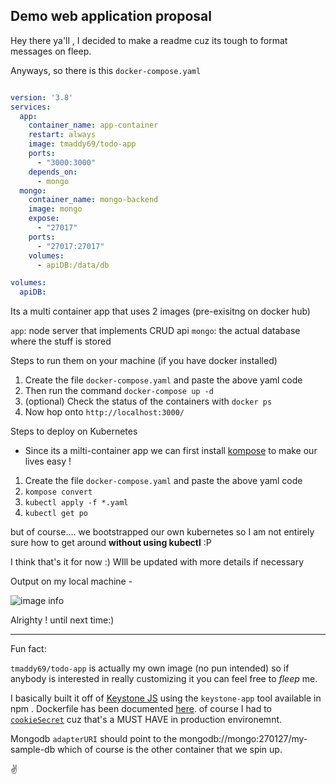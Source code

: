 ## Demo web application proposal 


Hey there ya'll , I decided to make a readme cuz its tough to format messages on fleep.  


Anyways, so there is this `docker-compose.yaml` 

```yaml

version: '3.8'
services:
  app:
    container_name: app-container
    restart: always
    image: tmaddy69/todo-app
    ports:
      - "3000:3000"
    depends_on:
      - mongo
  mongo:
    container_name: mongo-backend
    image: mongo
    expose:
      - "27017"
    ports:
      - "27017:27017"
    volumes:
      - apiDB:/data/db

volumes:
  apiDB:

```

Its a multi container app that uses 2 images (pre-exisitng on docker hub)

`app`: node server that implements CRUD api 
`mongo`: the actual database where the stuff is stored


Steps to run them on your machine (if you have docker installed)

1. Create the file `docker-compose.yaml` and paste the above yaml code
2. Then run the command `docker-compose up -d` 
3. (optional) Check the status of the containers with `docker ps`
4. Now hop onto `http://localhost:3000/`


Steps to deploy on Kubernetes

- Since its a milti-container app we can first install [kompose](https://kompose.io/) to make our lives easy !

1. Create the file `docker-compose.yaml` and paste the above yaml code
2. `kompose convert`
3. `kubectl apply -f *.yaml`
4. `kubectl get po`

but of course.... we bootstrapped our own kubernetes so I am not entirely sure how to get around 
**without using kubectl** :P

I think that's it for now :) WIll be updated with more details if necessary

Output on my local machine - 

![image info](https://i.ibb.co/s19WMpt/boring-todo-list.png)

Alrighty !
until next time:)

---------------------------

Fun fact:


`tmaddy69/todo-app` is actually my own image (no pun intended) so if anybody is interested in really customizing it you can feel free to *fleep* me. 

I basically built it off of [Keystone JS](https://www.keystonejs.com/) using the `keystone-app` tool available in npm . Dockerfile has been documented [here](https://www.keystonejs.com/guides/deployment/#docker). of course I had to [`cookieSecret`](https://www.keystonejs.com/guides/production/#cookie-secret) cuz that's a MUST HAVE in production environemnt.

Mongodb `adapterURI` should point to the mongodb://mongo:270127/my-sample-db which of course is the other container that we spin up.

✌️
